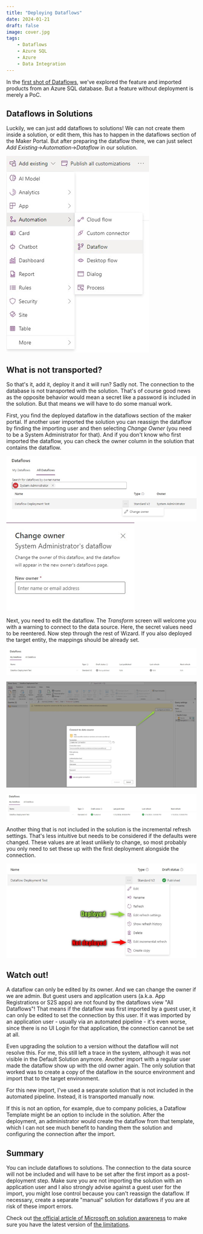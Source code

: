 ```yaml
---
title: "Deploying Dataflows"
date: 2024-01-21
draft: false
image: cover.jpg
tags: 
    - Dataflows
    - Azure SQL
    - Azure
    - Data Integration
---
```


In the [first shot of Dataflows](/post/my-first-shot/dataflows), we've explored the feature and imported products from an Azure SQL database. But a feature without deployment is merely a PoC. 

## Dataflows in Solutions
Luckily, we can just add dataflows to solutions! We can not create them inside a solution, or edit them, this has to happen in the dataflows section of the Maker Portal. But after preparing the dataflow there, we can just select _Add Existing_->_Automation_->_Dataflow_ in our solution.

![Dataflows are found under Automation.](AddExisting.jpg)

## What is not transported?
So that's it, add it, deploy it and it will run? Sadly not. The connection to the database is not transported with the solution. That's of course good news as the opposite behavior would mean a secret like a password is included in the solution. But that means we will have to do some manual work. 

First, you find the deployed dataflow in the dataflows section of the maker portal. If another user imported the solution you can reassign the dataflow by finding the importing user and then selecting _Change Owner_ (you need to be a System Administrator for that). And if you don't know who first imported the dataflow, you can check the owner column in the solution that contains the dataflow.

![](ChangeOwner.jpg) ![](ChangeOwner2.jpg) 

Next, you need to edit the dataflow. The _Transform_ screen will welcome you with a warning to connect to the data source. Here, the secret values need to be reentered.
Now step through the rest of Wizard. If you also deployed the target entity, the mappings should be already set.

![After the first deployment, the dataflow will need to be published.](PostDeployment.jpg)

![When selecting _Edit_, a warning guides you to enter the connection.](SetConnection.jpg)

![Once the wizard is completed, the dataflow will be published.](PostDeployment2.jpg)

Another thing that is not included in the solution is the incremental refresh settings. That's less intuitive but needs to be considered if the defaults were changed. These values are at least unlikely to change, so most probably you only need to set these up with the first deployment alongside the connection.

![While the Refresh Settings are transported, Incremental Refresh is not.](IncrementalRefresh.jpg)

## Watch out!
A dataflow can only be edited by its owner. And we can change the owner if we are admin. But guest users and application users (a.k.a. App Registrations or S2S apps) are not found by the dataflows view "All Dataflows"! That means if the dataflow was first imported by a guest user, it can only be edited to set the connection by this user. If it was imported by an application user - usually via an automated pipeline - it's even worse, since there is no UI Login for that application, the connection cannot be set at all. 

Even upgrading the solution to a version without the dataflow will not resolve this. For me, this still left a trace in the system, although it was not visible in the Default Solution anymore. Another import with a regular user made the dataflow show up with the old owner again. The only solution that worked was to create a copy of the dataflow in the source environment and import that to the target environment. 

For this new import, I've used a separate solution that is not included in the automated pipeline. Instead, it is transported manually now. 

If this is not an option, for example, due to company policies, a Dataflow Template might be an option to include in the solution. After the deployment, an administrator would create the dataflow from that template, which I can not see much benefit to handing them the solution and configuring the connection after the import.

## Summary
You can include dataflows to solutions. The connection to the data source will not be included and will have to be set after the first import as a post-deployment step. Make sure you are not importing the solution with an application user and I also strongly advise against a guest user for the import, you might lose control because you can't reassign the dataflow. If necessary, create a separate "manual" solution for dataflows if you are at risk of these import errors.

Check out [the official article of Microsoft on solution awareness](https://learn.microsoft.com/en-us/power-query/dataflows/dataflow-solution-awareness) to make sure you have the latest version of [the limitations](https://learn.microsoft.com/en-us/power-query/dataflows/dataflow-solution-awareness#known-limitations).
